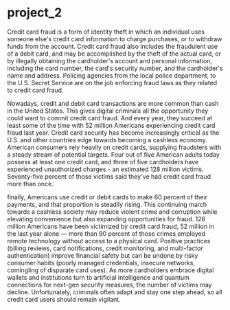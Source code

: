 # project_2


Credit card fraud is a form of identity theft in which an individual uses someone else's credit card information to charge purchases, or to withdraw funds from the 
account. Credit card fraud also includes the fraudulent use of a debit card, and may be accomplished by the theft of the actual card, or by illegally obtaining the 
cardholder's account and personal information, including the card number, the card's security number, and the cardholder's name and address. Policing agencies from 
the local police department, to the U.S. Secret Service are on the job enforcing fraud laws as they related to credit card fraud.

Nowadays, credit and debit card transactions are more common than cash in the United States. This gives digital criminals all the opportunity they could want to commit
credit card fraud. And every year, they succeed at least some of the time with 52 million Americans experiencing credit card fraud last year. Credit card security has 
become increasingly critical as the U.S. and other countries edge towards becoming a cashless economy. American consumers rely heavily on credit cards, supplying 
fraudsters with a steady stream of potential targets. Four out of five American adults today possess at least one credit card, and three of five cardholders have 
experienced unauthorized charges - an estimated 128 million victims. Seventy-five percent of those victims said they've had credit card fraud more than once.

finally, Americans use credit or debit cards to make 60 percent of their payments, and that proportion is steadily rising. This continuing march towards a cashless 
society may reduce violent crime and corruption while elevating convenience but also expanding opportunities for fraud.  128 million Americans have been victimized by 
credit card fraud, 52 million in the last year alone — more than 90 percent of those crimes employed remote technology without access to a physical card. 
Positive practices (billing reviews, card notifications, credit monitoring, and multi-factor authentication) improve financial safety but can be undone by risky 
consumer habits (poorly managed credentials, insecure networks, comingling of disparate card uses).  As more cardholders embrace digital wallets and institutions 
turn to artificial intelligence and quantum connections for next-gen security measures, the number of victims may decline. Unfortunately, criminals often adapt and 
stay one step ahead, so all credit card users should remain vigilant.